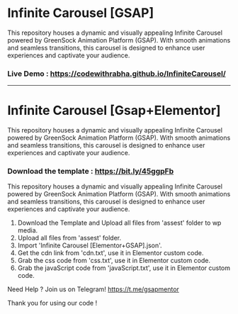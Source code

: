 # Infinite Carousel [GSAP]
This repository houses a dynamic and visually appealing Infinite Carousel powered by GreenSock Animation Platform (GSAP). With smooth animations and seamless transitions, this carousel is designed to enhance user experiences and captivate your audience.

### Live Demo : https://codewithrabha.github.io/InfiniteCarousel/

------------------------------------------------------------------


# Infinite Carousel [Gsap+Elementor]

This repository houses a dynamic and visually appealing Infinite Carousel powered by GreenSock Animation Platform (GSAP). With smooth animations and seamless transitions, this carousel is designed to enhance user experiences and captivate your audience.

### Download the template : https://bit.ly/45ggpFb

This repository houses a dynamic and visually appealing Infinite Carousel powered by GreenSock Animation Platform (GSAP). With smooth animations and seamless transitions, this carousel is designed to enhance user experiences and captivate your audience.

1. Download the Template and Upload all files from 'assest' folder to wp media.
2. Upload all files from 'assest' folder.
3. Import 'Infinite Carousel [Elementor+GSAP].json'.
4. Get the cdn link from 'cdn.txt', use it in Elementor custom code.
5. Grab the css code from 'css.txt', use it in Elementor custom code.
6. Grab the javaScript code from 'javaScript.txt', use it in Elementor custom code.


Need Help ? Join us on Telegram!
https://t.me/gsapmentor


Thank you for using our code !
